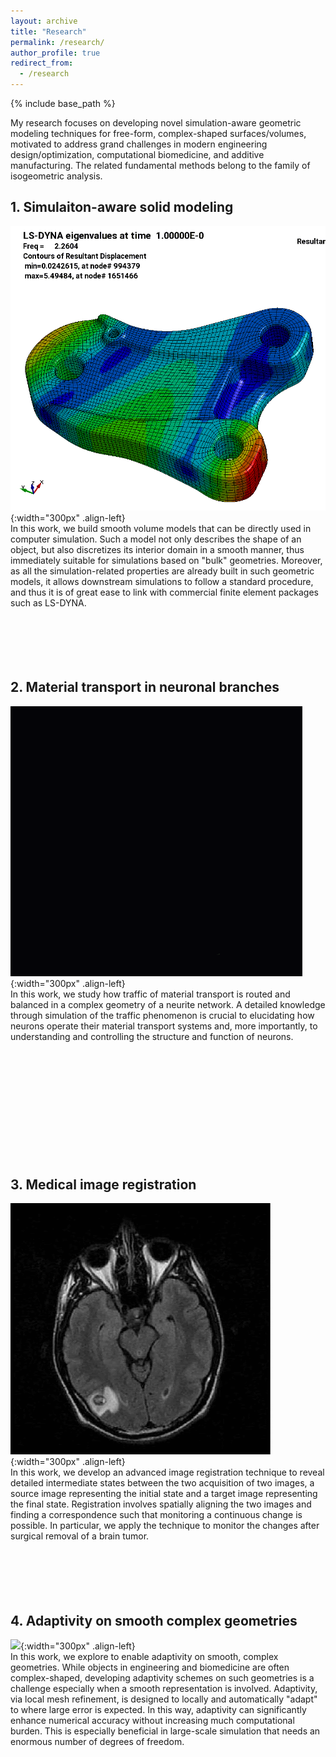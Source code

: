 ```yaml
---
layout: archive
title: "Research"
permalink: /research/
author_profile: true
redirect_from:
  - /research
---
```


{% include base_path %}

My research focuses on developing novel simulation-aware geometric modeling techniques for free-form, complex-shaped surfaces/volumes, 
motivated to address grand challenges in modern engineering design/optimization, computational biomedicine, and additive manufacturing. 
The related fundamental methods belong to the family of isogeometric analysis.

## 1. Simulaiton-aware solid modeling
![](/images/engine-mount.gif){:width="300px" .align-left}  
In this work, we build smooth volume models that can be directly used in computer simulation. Such a model not only describes the shape of an object, but also discretizes its interior domain in a smooth manner, thus immediately suitable for simulations based on "bulk" geometries. Moreover, as all the simulation-related properties are already built in such geometric models, it allows downstream simulations to follow a standard procedure, and thus it is of great ease to link with commercial finite element packages such as LS-DYNA.
<br/><br/><br/><br/><br/><br/>

## 2. Material transport in neuronal branches
![](/images/transport.gif){:width="300px" .align-left}  
In this work, we study how traffic of material transport is routed and balanced in a complex geometry of a neurite network. A detailed knowledge through simulation of the traffic phenomenon is crucial to elucidating how neurons operate their material transport systems and, more importantly, to understanding and controlling the structure and function of neurons.
<br/><br/><br/><br/><br/><br/><br/><br/><br/><br/><br/><br/>

## 3. Medical image registration
![](/images/brain.gif){:width="300px" .align-left}  
In this work, we develop an advanced image registration technique to reveal detailed intermediate states between the two acquisition of two images, a source image representing the initial state and a target image representing the final state. Registration involves spatially aligning the two images and finding a correspondence such that monitoring a continuous change is possible. In particular, we apply the technique to monitor the changes after surgical removal of a brain tumor.
<br/><br/><br/><br/><br/><br/>

## 4. Adaptivity on smooth complex geometries
![](/images/adaptive.gif){:width="300px" .align-left}  
In this work, we explore to enable adaptivity on smooth, complex geometries. While objects in engineering and biomedicine are often complex-shaped, developing adaptivity schemes on such geometries is a challenge especially when a smooth representation is involved. Adaptivity, via local mesh refinement, is designed to locally and automatically "adapt" to where large error is expected. In this way, adaptivity can significantly enhance numerical accuracy without increasing much computational burden. This is especially beneficial in large-scale simulation that needs an enormous number of degrees of freedom.


